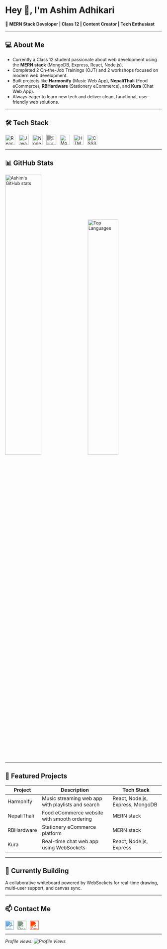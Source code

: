 # Hey 👋, I'm Ashim Adhikari

🚀 **MERN Stack Developer | Class 12 | Content Creator | Tech Enthusiast**

---

## 💻 About Me

- Currently a Class 12 student passionate about web development using the **MERN stack** (MongoDB, Express, React, Node.js).  
- Completed 2 On-the-Job Trainings (OJT) and 2 workshops focused on modern web development.  
- Built projects like **Harmonify** (Music Web App), **NepaliThali** (Food eCommerce), **RBHardware** (Stationery eCommerce), and **Kura** (Chat Web App).  
- Always eager to learn new tech and deliver clean, functional, user-friendly web solutions.

---

## 🛠️ Tech Stack

<p align="left" style="display: flex; gap: 12px; flex-wrap: wrap; align-items: center;">
  <img src="https://cdn.jsdelivr.net/gh/devicons/devicon/icons/react/react-original.svg" width="32" alt="React" />
  <img src="https://cdn.jsdelivr.net/gh/devicons/devicon/icons/javascript/javascript-original.svg" width="32" alt="JavaScript" />
  <img src="https://cdn.jsdelivr.net/gh/devicons/devicon/icons/nodejs/nodejs-original.svg" width="32" alt="Node.js" />
  <img src="https://img.icons8.com/?size=100&id=2ZOaTclOqD4q&format=png&color=000000" width="32" alt="Express" style="filter: brightness(0) invert(0.6);" />
  <img src="https://cdn.jsdelivr.net/gh/devicons/devicon/icons/mongodb/mongodb-original.svg" width="32" alt="MongoDB" />
  <img src="https://cdn.jsdelivr.net/gh/devicons/devicon/icons/html5/html5-original.svg" width="32" alt="HTML5" />
  <img src="https://cdn.jsdelivr.net/gh/devicons/devicon/icons/css3/css3-original.svg" width="32" alt="CSS3" />
</p>

---

## 📊 GitHub Stats

<p>
  <img src="https://github-readme-stats.vercel.app/api?username=ashim-08&show_icons=true&theme=radical" alt="Ashim's GitHub stats" width="48%" style="max-width: 100%; margin-right: 4%" />
  <img src="https://github-readme-stats.vercel.app/api/top-langs/?username=ashim-08&layout=compact&theme=radical" alt="Top Languages" width="44%" style="max-width: 100%" />
</p>

---

## 🚀 Featured Projects

| Project      | Description                                   | Tech Stack                      |
|--------------|-----------------------------------------------|--------------------------------|
| Harmonify    | Music streaming web app with playlists and search | React, Node.js, Express, MongoDB |
| NepaliThali  | Food eCommerce website with smooth ordering  | MERN stack                     |
| RBHardware   | Stationery eCommerce platform                  | MERN stack                     |
| Kura         | Real-time chat web app using WebSockets       | React, Node.js, Express        |

---

## 🔭 Currently Building

A collaborative whiteboard powered by WebSockets for real-time drawing, multi-user support, and canvas sync.

---

## 📫 Contact Me

<p align="left" style="display: flex; gap: 12px;">
  <a href="https://www.linkedin.com/in/ashim-adhikari-934653379/" target="_blank" rel="noopener noreferrer" title="LinkedIn">
    <img src="https://img.icons8.com/?size=100&id=13930&format=png&color=000000" width="28" alt="LinkedIn" style="filter: invert(31%) sepia(73%) saturate(312%) hue-rotate(169deg) brightness(92%) contrast(91%);" />
  </a>
  <a href="https://ashimwork.netlify.app/" target="_blank" rel="noopener noreferrer" title="Portfolio">
    <img src="https://icons8.com/icon/naDnVpQ3BNkR/portfolio" width="28" alt="Portfolio" style="filter: invert(42%) sepia(60%) saturate(112%) hue-rotate(83deg) brightness(93%) contrast(88%);" />
  </a>
  <a href="mailto:ashimwork1@gmail.com" target="_blank" rel="noopener noreferrer" title="Gmail">
    <img src="https://img.icons8.com/?size=100&id=qyRpAggnV0zH&format=png&color=000000" width="28" alt="Gmail" style="filter: invert(26%) sepia(92%) saturate(7041%) hue-rotate(358deg) brightness(96%) contrast(110%);" />
  </a>
</p>

---

*Profile views: ![Profile Views](https://komarev.com/ghpvc/?username=ashim-08)*

